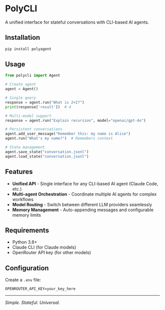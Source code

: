 # PolyCLI

A unified interface for stateful conversations with CLI-based AI agents.

## Installation

```bash
pip install polyagent
```

## Usage

```python
from polycli import Agent

# Create agent
agent = Agent()

# Single query
response = agent.run("What is 2+2?")
print(response['result'])  # 4

# Multi-model support
response = agent.run("Explain recursion", model="openai/gpt-4o")

# Persistent conversations
agent.add_user_message("Remember this: my name is Alice")
agent.run("What's my name?")  # Remembers context

# State management
agent.save_state("conversation.jsonl")
agent.load_state("conversation.jsonl")
```

## Features

- **Unified API** - Single interface for any CLI-based AI agent (Claude Code, etc.)
- **Multi-agent Orchestration** - Coordinate multiple AI agents for complex workflows
- **Model Routing** - Switch between different LLM providers seamlessly
- **Memory Management** - Auto-appending messages and configurable memory limits

## Requirements

- Python 3.8+
- Claude CLI (for Claude models)
- OpenRouter API key (for other models)

## Configuration

Create a `.env` file:
```
OPENROUTER_API_KEY=your_key_here
```

---

*Simple. Stateful. Universal.*